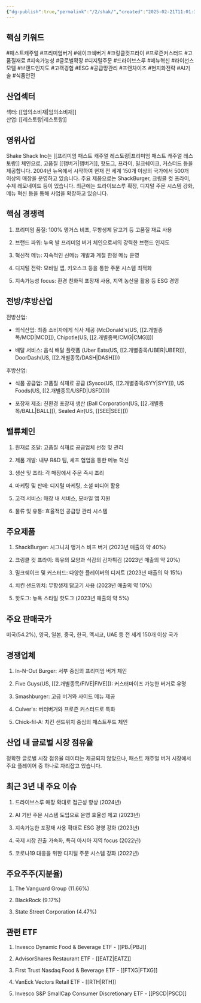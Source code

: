 ```yaml
---
{"dg-publish":true,"permalink":"/2/shak/","created":"2025-02-21T11:01:31.607+09:00","updated":"2025-06-03T20:06:01.166+09:00"}
---
```


## 핵심 키워드

#패스트캐주얼 #프리미엄버거 #쉐이크쉑버거 #크링클컷프라이 #프로즌커스터드 #고품질재료 #지속가능성 #글로벌확장 #디지털주문 #드라이브스루 #메뉴혁신 #라이선스모델 #브랜드인지도 #고객경험 #ESG #공급망관리 #프랜차이즈 #현지화전략 #AI기술 #식품안전

## 산업섹터

섹터: [[임의소비재\|임의소비재]]  
산업: [[레스토랑\|레스토랑]]

## 영위사업

Shake Shack Inc는 [[프리미엄 패스트 캐주얼 레스토랑\|프리미엄 패스트 캐주얼 레스토랑]] 체인으로, 고품질 [[햄버거\|햄버거]], 핫도그, 프라이, 밀크쉐이크, 커스터드 등을 제공합니다. 2004년 뉴욕에서 시작하여 현재 전 세계 150개 이상의 국가에서 500개 이상의 매장을 운영하고 있습니다. 주요 제품으로는 ShackBurger, 크링클 컷 프라이, 수제 레모네이드 등이 있습니다. 최근에는 드라이브스루 확장, 디지털 주문 시스템 강화, 메뉴 혁신 등을 통해 사업을 확장하고 있습니다.

## 핵심 경쟁력

1. 프리미엄 품질: 100% 앵거스 비프, 무항생제 닭고기 등 고품질 재료 사용
    
2. 브랜드 파워: 뉴욕 발 프리미엄 버거 체인으로서의 강력한 브랜드 인지도
    
3. 혁신적 메뉴: 지속적인 신메뉴 개발과 계절 한정 메뉴 운영
    
4. 디지털 전략: 모바일 앱, 키오스크 등을 통한 주문 시스템 최적화
    
5. 지속가능성 focus: 환경 친화적 포장재 사용, 지역 농산물 활용 등 ESG 경영
    

## 전방/후방산업

전방산업:

- 외식산업: 최종 소비자에게 식사 제공 (McDonald's(US, [[2.개별종목/MCD\|MCD]]), Chipotle(US, [[2.개별종목/CMG\|CMG]]))
    
- 배달 서비스: 음식 배달 플랫폼 (Uber Eats(US, [[2.개별종목/UBER\|UBER]]), DoorDash(US, [[2.개별종목/DASH\|DASH]]))
    

후방산업:

- 식품 공급업: 고품질 식재료 공급 (Sysco(US, [[2.개별종목/SYY\|SYY]]), US Foods(US, [[2.개별종목/USFD\|USFD]]))
    
- 포장재 제조: 친환경 포장재 생산 (Ball Corporation(US, [[2.개별종목/BALL\|BALL]]), Sealed Air(US, [[SEE\|SEE]]))
    

## 밸류체인

1. 원재료 조달: 고품질 식재료 공급업체 선정 및 관리
    
2. 제품 개발: 내부 R&D 팀, 셰프 협업을 통한 메뉴 혁신
    
3. 생산 및 조리: 각 매장에서 주문 즉시 조리
    
4. 마케팅 및 판매: 디지털 마케팅, 소셜 미디어 활용
    
5. 고객 서비스: 매장 내 서비스, 모바일 앱 지원
    
6. 물류 및 유통: 효율적인 공급망 관리 시스템
    

## 주요제품

1. ShackBurger: 시그니처 앵거스 비프 버거 (2023년 매출의 약 40%)
    
2. 크링클 컷 프라이: 특유의 모양과 식감의 감자튀김 (2023년 매출의 약 20%)
    
3. 밀크쉐이크 및 커스터드: 다양한 플레이버의 디저트 (2023년 매출의 약 15%)
    
4. 치킨 샌드위치: 무항생제 닭고기 사용 (2023년 매출의 약 10%)
    
5. 핫도그: 뉴욕 스타일 핫도그 (2023년 매출의 약 5%)
    

## 주요 판매국가

미국(54.2%), 영국, 일본, 중국, 한국, 멕시코, UAE 등 전 세계 150개 이상 국가

## 경쟁업체

1. In-N-Out Burger: 서부 중심의 프리미엄 버거 체인
    
2. Five Guys(US, [[2.개별종목/FIVE\|FIVE]]): 커스터마이즈 가능한 버거로 유명
    
3. Smashburger: 고급 버거와 사이드 메뉴 제공
    
4. Culver's: 버터버거와 프로즌 커스터드로 특화
    
5. Chick-fil-A: 치킨 샌드위치 중심의 패스트푸드 체인
    

## 산업 내 글로벌 시장 점유율

정확한 글로벌 시장 점유율 데이터는 제공되지 않았으나, 패스트 캐주얼 버거 시장에서 주요 플레이어 중 하나로 자리잡고 있습니다.

## 최근 3년 내 주요 이슈

1. 드라이브스루 매장 확대로 접근성 향상 (2024년)
    
2. AI 기반 주문 시스템 도입으로 운영 효율성 제고 (2023년)
    
3. 지속가능한 포장재 사용 확대로 ESG 경영 강화 (2023년)
    
4. 국제 시장 진출 가속화, 특히 아시아 지역 focus (2022년)
    
5. 코로나19 대응을 위한 디지털 주문 시스템 강화 (2022년)
    

## 주요주주(지분율)

1. The Vanguard Group (11.66%)
    
2. BlackRock (9.17%)
    
3. State Street Corporation (4.47%)
    

## 관련 ETF

1. Invesco Dynamic Food & Beverage ETF - [[PBJ\|PBJ]]
    
2. AdvisorShares Restaurant ETF - [[EATZ\|EATZ]]
    
3. First Trust Nasdaq Food & Beverage ETF - [[FTXG\|FTXG]]
    
4. VanEck Vectors Retail ETF - [[RTH\|RTH]]
    
5. Invesco S&P SmallCap Consumer Discretionary ETF - [[PSCD\|PSCD]]